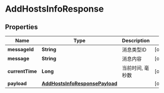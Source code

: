 
# AddHostsInfoResponse

## Properties
Name | Type | Description | Notes
------------ | ------------- | ------------- | -------------
**messageId** | **String** | 消息类型ID |  [optional]
**message** | **String** | 消息内容 |  [optional]
**currentTime** | **Long** | 当前时间, 毫秒数 |  [optional]
**payload** | [**AddHostsInfoResponsePayload**](AddHostsInfoResponsePayload.md) |  |  [optional]



